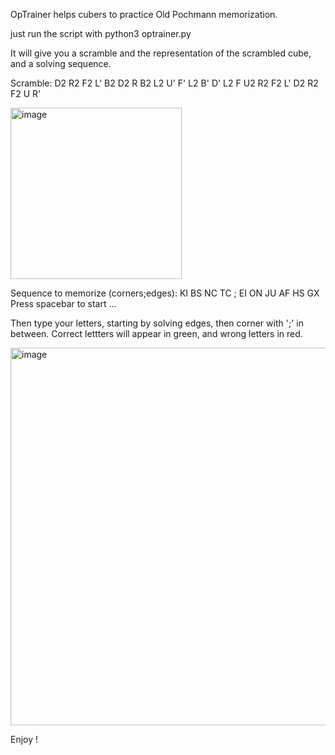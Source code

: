 OpTrainer helps cubers to practice Old Pochmann memorization.

just run the script with python3 optrainer.py

It will give you a scramble and the representation of the scrambled cube, and a solving sequence.

Scramble: D2 R2 F2 L' B2 D2 R B2 L2 U' F' L2 B' D' L2 F U2 R2 F2 L' D2 R2 F2 U R'

<img width="274" alt="image" src="https://github.com/remiforest/optrainer/assets/17250931/4f26dada-7ca0-4fad-94a9-495a936d261d">


Sequence to memorize (corners;edges):
KI BS NC TC ; EI ON JU AF HS GX
Press spacebar to start ...

Then type your letters, starting by solving edges, then corner with ';' in between.
Correct lettters will appear in green, and wrong letters in red.

<img width="604" alt="image" src="https://github.com/remiforest/optrainer/assets/17250931/e5a528df-3430-47fd-8272-c0b1e47f260f">

Enjoy !
